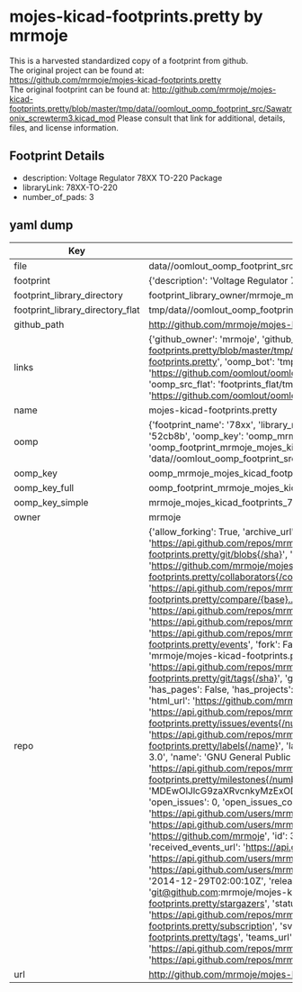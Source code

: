 # mojes-kicad-footprints.pretty by mrmoje  
This is a harvested standardized copy of a footprint from github.  
The original project can be found at:  
https://github.com/mrmoje/mojes-kicad-footprints.pretty  
The original footprint can be found at:
http://github.com/mrmoje/mojes-kicad-footprints.pretty/blob/master/tmp/data//oomlout_oomp_footprint_src/Sawatronix_screwterm3.kicad_mod
Please consult that link for additional, details, files, and license information.  
## Footprint Details
* description: Voltage Regulator 78XX TO-220 Package  
* libraryLink: 78XX-TO-220  
* number_of_pads: 3  
## yaml dump  
| Key | Value |  
| --- | --- |  
| file | data//oomlout_oomp_footprint_src/mojes-kicad-footprints.pretty/78XX.kicad_mod |  
| footprint | {'description': 'Voltage Regulator 78XX TO-220 Package', 'libraryLink': '78XX-TO-220', 'number_of_pads': 3} |  
| footprint_library_directory | footprint_library_owner/mrmoje_mojes-kicad-footprints.pretty |  
| footprint_library_directory_flat | tmp/data//oomlout_oomp_footprint_src/footprints_flat/mrmoje_mojes_kicad_footprints_78xx/working |  
| github_path | http://github.com/mrmoje/mojes-kicad-footprints.pretty/blob/master/tmp/data//oomlout_oomp_footprint_src/78XX.kicad_mod |  
| links | {'github_owner': 'mrmoje', 'github_repo_name': 'mojes-kicad-footprints.pretty', 'github_src': 'http://github.com/mrmoje/mojes-kicad-footprints.pretty/blob/master/tmp/data//oomlout_oomp_footprint_src/Sawatronix_screwterm3.kicad_mod', 'github_src_repo': 'https://github.com/mrmoje/mojes-kicad-footprints.pretty', 'oomp_bot': 'tmp/data//oomlout_oomp_footprint_src/footprints/mrmoje_mojes_kicad_footprints_78xx/working', 'oomp_bot_github': 'https://github.com/oomlout/oomlout_oomp_footprint_bot/tree/main/tmp/data//oomlout_oomp_footprint_src/footprints/mrmoje_mojes_kicad_footprints_78xx/working', 'oomp_src_flat': 'footprints_flat/tmp/data//oomlout_oomp_footprint_src/footprints_flat/mrmoje_mojes_kicad_footprints_78xx/working', 'oomp_src_flat_github': 'https://github.com/oomlout/oomlout_oomp_footprint_src/tree/main/tmp/data//oomlout_oomp_footprint_src/footprints_flat/mrmoje_mojes_kicad_footprints_78xx/working'} |  
| name | mojes-kicad-footprints.pretty |  
| oomp | {'footprint_name': '78xx', 'library_name': 'mojes_kicad_footprints', 'md5': '52cb8bf68f7f87bbd99f12e84bb985c7', 'md5_10': '52cb8bf68f', 'md5_5': '52cb8', 'md5_6': '52cb8b', 'oomp_key': 'oomp_mrmoje_mojes_kicad_footprints_78xx', 'oomp_key_extra': 'oomp_footprint_mrmoje_mojes_kicad_footprints_78xx', 'oomp_key_full': 'oomp_footprint_mrmoje_mojes_kicad_footprints_78xx_52cb8b', 'oomp_key_simple': 'mrmoje_mojes_kicad_footprints_78xx', 'original_filename': 'data//oomlout_oomp_footprint_src/mojes-kicad-footprints.pretty/78XX.kicad_mod', 'owner_name': 'mrmoje'} |  
| oomp_key | oomp_mrmoje_mojes_kicad_footprints_78xx |  
| oomp_key_full | oomp_footprint_mrmoje_mojes_kicad_footprints_78xx |  
| oomp_key_simple | mrmoje_mojes_kicad_footprints_78xx |  
| owner | mrmoje |  
| repo | {'allow_forking': True, 'archive_url': 'https://api.github.com/repos/mrmoje/mojes-kicad-footprints.pretty/{archive_format}{/ref}', 'archived': False, 'assignees_url': 'https://api.github.com/repos/mrmoje/mojes-kicad-footprints.pretty/assignees{/user}', 'blobs_url': 'https://api.github.com/repos/mrmoje/mojes-kicad-footprints.pretty/git/blobs{/sha}', 'branches_url': 'https://api.github.com/repos/mrmoje/mojes-kicad-footprints.pretty/branches{/branch}', 'clone_url': 'https://github.com/mrmoje/mojes-kicad-footprints.pretty.git', 'collaborators_url': 'https://api.github.com/repos/mrmoje/mojes-kicad-footprints.pretty/collaborators{/collaborator}', 'comments_url': 'https://api.github.com/repos/mrmoje/mojes-kicad-footprints.pretty/comments{/number}', 'commits_url': 'https://api.github.com/repos/mrmoje/mojes-kicad-footprints.pretty/commits{/sha}', 'compare_url': 'https://api.github.com/repos/mrmoje/mojes-kicad-footprints.pretty/compare/{base}...{head}', 'contents_url': 'https://api.github.com/repos/mrmoje/mojes-kicad-footprints.pretty/contents/{+path}', 'contributors_url': 'https://api.github.com/repos/mrmoje/mojes-kicad-footprints.pretty/contributors', 'created_at': '2014-08-19T17:16:18Z', 'default_branch': 'master', 'deployments_url': 'https://api.github.com/repos/mrmoje/mojes-kicad-footprints.pretty/deployments', 'description': 'Just some custom kicad footprints', 'disabled': False, 'downloads_url': 'https://api.github.com/repos/mrmoje/mojes-kicad-footprints.pretty/downloads', 'events_url': 'https://api.github.com/repos/mrmoje/mojes-kicad-footprints.pretty/events', 'fork': False, 'forks': 0, 'forks_count': 0, 'forks_url': 'https://api.github.com/repos/mrmoje/mojes-kicad-footprints.pretty/forks', 'full_name': 'mrmoje/mojes-kicad-footprints.pretty', 'git_commits_url': 'https://api.github.com/repos/mrmoje/mojes-kicad-footprints.pretty/git/commits{/sha}', 'git_refs_url': 'https://api.github.com/repos/mrmoje/mojes-kicad-footprints.pretty/git/refs{/sha}', 'git_tags_url': 'https://api.github.com/repos/mrmoje/mojes-kicad-footprints.pretty/git/tags{/sha}', 'git_url': 'git://github.com/mrmoje/mojes-kicad-footprints.pretty.git', 'has_discussions': False, 'has_downloads': True, 'has_issues': True, 'has_pages': False, 'has_projects': True, 'has_wiki': True, 'homepage': None, 'hooks_url': 'https://api.github.com/repos/mrmoje/mojes-kicad-footprints.pretty/hooks', 'html_url': 'https://github.com/mrmoje/mojes-kicad-footprints.pretty', 'id': 23118787, 'is_template': False, 'issue_comment_url': 'https://api.github.com/repos/mrmoje/mojes-kicad-footprints.pretty/issues/comments{/number}', 'issue_events_url': 'https://api.github.com/repos/mrmoje/mojes-kicad-footprints.pretty/issues/events{/number}', 'issues_url': 'https://api.github.com/repos/mrmoje/mojes-kicad-footprints.pretty/issues{/number}', 'keys_url': 'https://api.github.com/repos/mrmoje/mojes-kicad-footprints.pretty/keys{/key_id}', 'labels_url': 'https://api.github.com/repos/mrmoje/mojes-kicad-footprints.pretty/labels{/name}', 'language': None, 'languages_url': 'https://api.github.com/repos/mrmoje/mojes-kicad-footprints.pretty/languages', 'license': {'key': 'gpl-3.0', 'name': 'GNU General Public License v3.0', 'node_id': 'MDc6TGljZW5zZTk=', 'spdx_id': 'GPL-3.0', 'url': 'https://api.github.com/licenses/gpl-3.0'}, 'merges_url': 'https://api.github.com/repos/mrmoje/mojes-kicad-footprints.pretty/merges', 'milestones_url': 'https://api.github.com/repos/mrmoje/mojes-kicad-footprints.pretty/milestones{/number}', 'mirror_url': None, 'name': 'mojes-kicad-footprints.pretty', 'network_count': 0, 'node_id': 'MDEwOlJlcG9zaXRvcnkyMzExODc4Nw==', 'notifications_url': 'https://api.github.com/repos/mrmoje/mojes-kicad-footprints.pretty/notifications{?since,all,participating}', 'open_issues': 0, 'open_issues_count': 0, 'owner': {'avatar_url': 'https://avatars.githubusercontent.com/u/3906816?v=4', 'events_url': 'https://api.github.com/users/mrmoje/events{/privacy}', 'followers_url': 'https://api.github.com/users/mrmoje/followers', 'following_url': 'https://api.github.com/users/mrmoje/following{/other_user}', 'gists_url': 'https://api.github.com/users/mrmoje/gists{/gist_id}', 'gravatar_id': '', 'html_url': 'https://github.com/mrmoje', 'id': 3906816, 'login': 'mrmoje', 'node_id': 'MDQ6VXNlcjM5MDY4MTY=', 'organizations_url': 'https://api.github.com/users/mrmoje/orgs', 'received_events_url': 'https://api.github.com/users/mrmoje/received_events', 'repos_url': 'https://api.github.com/users/mrmoje/repos', 'site_admin': False, 'starred_url': 'https://api.github.com/users/mrmoje/starred{/owner}{/repo}', 'subscriptions_url': 'https://api.github.com/users/mrmoje/subscriptions', 'type': 'User', 'url': 'https://api.github.com/users/mrmoje'}, 'private': False, 'pulls_url': 'https://api.github.com/repos/mrmoje/mojes-kicad-footprints.pretty/pulls{/number}', 'pushed_at': '2014-12-29T02:00:10Z', 'releases_url': 'https://api.github.com/repos/mrmoje/mojes-kicad-footprints.pretty/releases{/id}', 'size': 152, 'ssh_url': 'git@github.com:mrmoje/mojes-kicad-footprints.pretty.git', 'stargazers_count': 0, 'stargazers_url': 'https://api.github.com/repos/mrmoje/mojes-kicad-footprints.pretty/stargazers', 'statuses_url': 'https://api.github.com/repos/mrmoje/mojes-kicad-footprints.pretty/statuses/{sha}', 'subscribers_count': 1, 'subscribers_url': 'https://api.github.com/repos/mrmoje/mojes-kicad-footprints.pretty/subscribers', 'subscription_url': 'https://api.github.com/repos/mrmoje/mojes-kicad-footprints.pretty/subscription', 'svn_url': 'https://github.com/mrmoje/mojes-kicad-footprints.pretty', 'tags_url': 'https://api.github.com/repos/mrmoje/mojes-kicad-footprints.pretty/tags', 'teams_url': 'https://api.github.com/repos/mrmoje/mojes-kicad-footprints.pretty/teams', 'temp_clone_token': None, 'topics': [], 'trees_url': 'https://api.github.com/repos/mrmoje/mojes-kicad-footprints.pretty/git/trees{/sha}', 'updated_at': '2014-08-19T17:16:18Z', 'url': 'https://api.github.com/repos/mrmoje/mojes-kicad-footprints.pretty', 'visibility': 'public', 'watchers': 0, 'watchers_count': 0, 'web_commit_signoff_required': False} |  
| url | http://github.com/mrmoje/mojes-kicad-footprints.pretty |  


